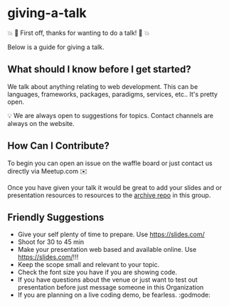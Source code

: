 # giving-a-talk

💥 🎉  First off, thanks for wanting to do a talk! 🎉 💥

Below is a guide for giving a talk.

## What should I know before I get started?
We talk about anything relating to web development. This can be languages, frameworks, packages, paradigms, services, etc.. It's pretty open.

💡 We are always open to suggestions for topics. Contact channels are always on the website.

## How Can I Contribute?
To begin you can open an issue on the waffle board or just contact us directly via Meetup.com ✉️

Once you have given your talk it would be great to add your slides and or presentation resources to resources to the [archive repo](https://github.com/eugenewebdevs/archive) in this group.

## Friendly Suggestions
* Give your self plenty of time to prepare. Use https://slides.com/
* Shoot for 30 to 45 min
* Make your presentation web based and available online. Use https://slides.com/!!!
* Keep the scope small and relevant to your topic.
* Check the font size you have if you are showing code.
* If you have questions about the venue or just want to test out presentation before just message someone in this Organization
* If you are planning on a live coding demo, be fearless. :godmode:

